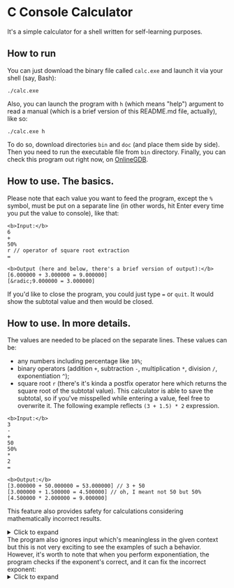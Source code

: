 # C Console Calculator
It's a simple calculator for a shell written for self-learning purposes.

## How to run
You can just download the binary file called ```calc.exe``` and launch it via your shell (say, Bash):
```
./calc.exe
```
Also, you can launch the program with ```h``` (which means "help") argument to read a manual (which is a brief version of this README.md file, actually), like so:
```
./calc.exe h
```
To do so, download directories ```bin``` and ```doc``` (and place them side by side). Then you need to run the executable file from ```bin``` directory.
Finally, you can check this program out right now, on [OnlineGDB](https://onlinegdb.com/rJKGU0PtG).

## How to use. The basics.
Please note that each value you want to feed the program, except the ```%``` symbol, must be put on a separate line (in other words, hit Enter every time you put the value to console), like that:
```
<b>Input:</b>
6
+
50%
r // operator of square root extraction
=
```
```
<b>Output (here and below, there's a brief version of output):</b>
[6.000000 + 3.000000 = 9.000000]
[&radic;9.000000 = 3.000000]
```
If you'd like to close the program, you could just type ```=``` or ```quit```. It would show the subtotal value and then would be closed.

## How to use. In more details.
The values are needed to be placed on the separate lines. These values can be: 
* any numbers including percentage like ```10%```;
* binary operators (addition ```+```, subtraction ```-```, multiplication ```*```, division ```/```, exponentiation ```^```);
* square root ```r``` (there's it's kinda a postfix operator here which returns the square root of the subtotal value).
This calculator is able to save the subtotal, so if you've misspelled while entering a value, feel free to overwrite it. The following example reflects ```(3 + 1.5) * 2``` expression.
```
<b>Input:</b>
3
-
+
50
50%
*
2
=
```
```
<b>Output:</b>
[3.000000 + 50.000000 = 53.000000] // 3 + 50
[3.000000 + 1.500000 = 4.500000] // oh, I meant not 50 but 50%
[4.500000 * 2.000000 = 9.000000]
```
This feature also provides safety for calculations considering mathematically incorrect results.

<details>
<summary>Click to expand</summary>
<pre>
<b>Input:</b>
10
/
0
2
=
</pre>
<pre>
<b>Output:</b>
[10.000000 / 0.000000] Invalid operation!
Subtotal is: 10.000000
Invalid input: "0". Input's been withdrawn. Please: 1) enter different number to finish this expression, or 2) enter operator to make different expression with subtotal shown above.
[10.000000 / 2.000000 = 5.000000]
</pre>
</details>
The program also ignores input which's meaningless in the given context but this is not very exciting to see the examples of such a behavior. However, it's worth to note that when you perform exponentiation, the program checks if the exponent's correct, and it can fix the incorrect exponent:
<details>
<summary>Click to expand</summary>
<pre>
<b>Input:</b>
3
^
-2.75
=
</pre>
<pre>
<b>Output:</b>
Please note that exponent's been converted into 2.
[3.000000 ^ 2 = 9.000000]
</pre>
</details>